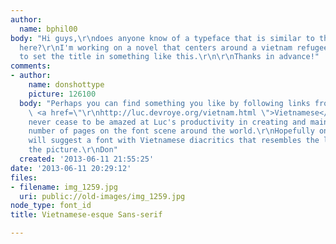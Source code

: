 ```yaml
---
author:
  name: bphil00
body: "Hi guys,\r\ndoes anyone know of a typeface that is similar to the one attached
  here?\r\nI'm working on a novel that centers around a vietnam refugee, and I'd love
  to set the title in something like this.\r\n\r\nThanks in advance!"
comments:
- author:
    name: donshottype
    picture: 126100
  body: "Perhaps you can find something you like by following links from Luc Devroye's
    \ <a href=\"\r\nhttp://luc.devroye.org/vietnam.html \">Vietnamese</a> page. I
    never cease to be amazed at Luc's productivity in creating and maintaining a large
    number of pages on the font scene around the world.\r\nHopefully one of our typophiles
    will suggest a font with Vietnamese diacritics that resembles the lettering in
    the picture.\r\nDon"
  created: '2013-06-11 21:55:25'
date: '2013-06-11 20:29:12'
files:
- filename: img_1259.jpg
  uri: public://old-images/img_1259.jpg
node_type: font_id
title: Vietnamese-esque Sans-serif

---
```

